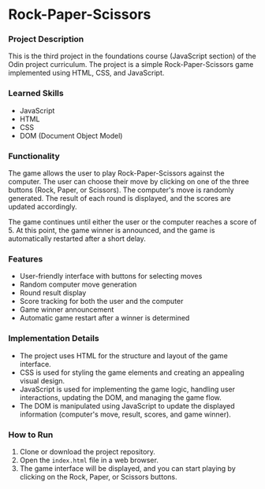 
# Rock-Paper-Scissors

### Project Description
This is the third project in the foundations course (JavaScript section) of the Odin project curriculum. The project is a simple Rock-Paper-Scissors game implemented using HTML, CSS, and JavaScript.

### Learned Skills
- JavaScript
- HTML
- CSS
- DOM (Document Object Model)

### Functionality
The game allows the user to play Rock-Paper-Scissors against the computer. The user can choose their move by clicking on one of the three buttons (Rock, Paper, or Scissors). The computer's move is randomly generated. The result of each round is displayed, and the scores are updated accordingly.

The game continues until either the user or the computer reaches a score of 5. At this point, the game winner is announced, and the game is automatically restarted after a short delay.

### Features
- User-friendly interface with buttons for selecting moves
- Random computer move generation
- Round result display
- Score tracking for both the user and the computer
- Game winner announcement
- Automatic game restart after a winner is determined

### Implementation Details
- The project uses HTML for the structure and layout of the game interface.
- CSS is used for styling the game elements and creating an appealing visual design.
- JavaScript is used for implementing the game logic, handling user interactions, updating the DOM, and managing the game flow.
- The DOM is manipulated using JavaScript to update the displayed information (computer's move, result, scores, and game winner).

### How to Run
1. Clone or download the project repository.
2. Open the `index.html` file in a web browser.
3. The game interface will be displayed, and you can start playing by clicking on the Rock, Paper, or Scissors buttons.

